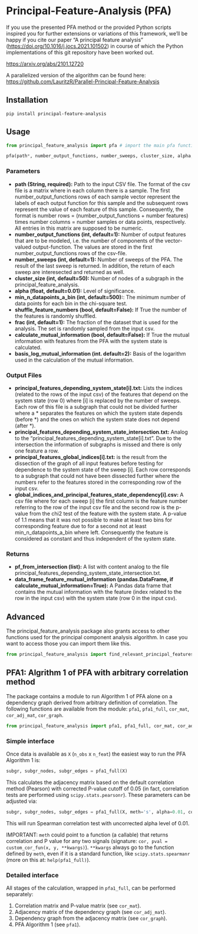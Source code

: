 # Principal-Feature-Analysis (PFA)
If you use the presented PFA method or the provided Python scripts inspired you for further extensions or variations of this framework, we’ll be happy if you cite our paper “A principal feature analysis” (https://doi.org/10.1016/j.jocs.2021.101502) in course of which the Python implementations of this git repository have been worked out.


https://arxiv.org/abs/2101.12720

A parallelized version of the algorithm can be found here: https://github.com/LauritzR/Parallel-Principal-Feature-Analysis
## Installation
```
pip install principal-feature-analysis
```

## Usage

```Python
from principal_feature_analysis import pfa # import the main pfa function

pfa(path*, number_output_functions, number_sweeps, cluster_size, alpha, min_n_datapoints_a_bin, shuffle_feature_numbers, frac, claculate_mutual_information, basis_log_mutual_information) # function call
```

### Parameters
- **path (String, required):** Path to the input CSV file. The format of the csv file is a matrix where in each column there is a sample. The first number_output_functions rows of each sample vector represent the labels of each output function for this sample and the subsequent rows represent the value of each feature of this sample. Consequently, the format is number rows = (number_output_functions + number features) times number columns = number samples or data points, respectively. All entries in this matrix are supposed to be numeric.
- **number_output_functions (int, default=1):** Number of output features that are to be modeled, i.e. the number of components of the vector-valued output-function. The values are stored in the first number_output_functions rows of the csv-file.
- **number_sweeps (int, default=1):** Number of sweeps of the PFA. The result of the last sweep is returned. In addition, the return of each sweep are interesected and returned as well.
- **cluster_size (int, default=50):** Number of nodes of a subgraph in the principal_feature_analysis.
- **alpha (float, default=0.01):** Level of significance.
- **min_n_datapoints_a_bin (int, default=500):**: The minimum number of data points for each bin in the chi-square test.
- **shuffle_feature_numbers (bool, default=False):** If True the number of the features is randomly shuffled.
- **frac (int, default=1):** The fraction of the dataset that is used for the analysis. The set is randomly sampled from the input csv.
- **calculate_mutual_information (bool, default=False):** If True the mutual information with features from the PFA with the system state is calculated.
- **basis_log_mutual_information (int. default=2):** Basis of the logarithm used in the calculation of the mutual information.

### Output Files
- **principal_features_depending_system_state[i].txt:**
Lists the indices (related to the rows of the input csv) of the features that depend on the system state (row 0) where [i] is replaced by the number of sweeps. Each row of this file is a subgraph that could not be divided further where a * separates the features on which the system state depends (before *) and the ones on which the system state does not depend (after *).
- **principal_features_depending_system_state_intersection.txt:**
Analog to the “principal_features_depending_system_state[i].txt”. Due to the intersection the information of subgraphs is missed and there is only one feature a row.
- **principal_features_global_indices[i].txt:**
is the result from the dissection of the graph of all input features before testing for dependence to the system state of the sweep [i]. Each row corresponds to a subgraph that could not have been dissected further where the numbers refer to the features stored in the corresponding row of the input csv.
- **global_indices_and_principal_features_state_dependency[i].csv:**
A csv file where for each sweep [i] the first column is the feature number referring to the row of the input csv file and the second row is the p-value from the chi2 test of the feature with the system state. A p-value of 1.1 means that it was not possible to make at least two bins for corresponding feature due to for a second not at least min_n_datapoints_a_bin where left. Consequently the feature is considered as constant and thus independent of the system state.


### Returns
- **pf_from_intersection (list):** A list with content analog to the file principal_features_depending_system_state_intersection.txt.
- **data_frame_feature_mutual_information (pandas.DataFrame, if calculate_mutual_information=True):** A Pandas data frame that contains the mutual information with the feature (index related to the row in the input csv) with the system state (row 0 in the input csv).


## Advanced
The principal_feature_analysis package also grants access to other functions used for the principal component analysis algorithm. In case you want to access those you can import them like this.
```Python
from principal_feature_analysis import find_relevant_principal_features, get_mutual_information, principal_feature_analysis
```

## PFA1: Algrithm 1 of PFA with arbitrary correlation method

The package contains a module to run Algorithm 1 of PFA alone on a
dependency graph derived from arbitrary definition of correlation. The
following functions are available from the module: `pfa1`,
`pfa1_full`, `cor_mat`, `cor_adj_mat`, `cor_graph`.

``` python
from principal_feature_analysis import pfa1, pfa1_full, cor_mat, cor_adj_mat, cor_graph
```

### Simple interface

Once data is available as `X` (`n_obs` x `n_feat`) the easiest way to
run the PFA Algorithm 1 is:

``` python
subgr, subgr_nodes, subgr_edges = pfa1_full(X)
```

This calculates the adjacency matrix based on the default correlation
method (Pearson) with corrected P-value cutoff of 0.05 (in fact,
correlation tests are performed using `scipy.stats.pearsonr`). These
parameters can be adjusted via:

``` python
subgr, subgr_nodes, subgr_edges = pfa1_full(X, meth='s', alpha=0.01, correct=False, **kwargs)
```

This will run Spearman correlation test with uncorrected alpha level of 0.01.

IMPORTANT: `meth` could point to a function (a callable) that returns
correlation and P value for any two signals (signature: `cor, pval =
custom_cor_fun(x, y, **kwargs)`). `**kwargs` always go to the function
defined by `meth`, even if it is a standard function, like
`scipy.stats.spearmanr` (more on this at: `help(pfa1_full)`).

### Detailed interface

All stages of the calculation, wrapped in `pfa1_full`, can be
performed separately:

1. Correlation matrix and P-value matrix (see `cor_mat`).
2. Adjacency matrix of the dependency graph (see `cor_adj_mat`).
3. Dependency graph from the adjacency matrix (see `cor_graph`).
4. PFA Algorithm 1 (see `pfa1`).
